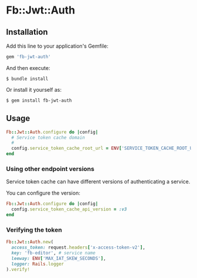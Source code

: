 # Fb::Jwt::Auth

## Installation

Add this line to your application's Gemfile:

```ruby
gem 'fb-jwt-auth'
```

And then execute:

    $ bundle install

Or install it yourself as:

    $ gem install fb-jwt-auth

## Usage

```ruby
Fb::Jwt::Auth.configure do |config|
  # Service token cache domain
  #
  config.service_token_cache_root_url = ENV['SERVICE_TOKEN_CACHE_ROOT_URL']
end
```

### Using other endpoint versions

Service token cache can have different versions of authenticating a service.

You can configure the version:

```ruby
Fb::Jwt::Auth.configure do |config|
  config.service_token_cache_api_version = :v3
end
```

### Verifying the token

```ruby
Fb::Jwt::Auth.new(
  access_token: request.headers['x-access-token-v2'],
  key: 'fb-editor', # service name
  leeway: ENV['MAX_IAT_SKEW_SECONDS'],
  logger: Rails.logger
).verify!
```

